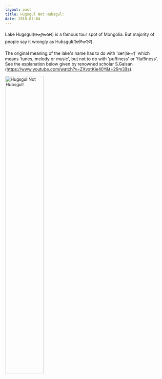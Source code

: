 ```yaml
---
layout: post
title: Hugsgul Not Hubsgul!
date: 2018-07-04
---
```

Lake Hugsgul(ᠬᠦᠭᠰᠦᠭᠦᠯ) is a famous tour spot of Mongolia.
But majority of people say it wrongly as Hubsgul(ᠬᠦᠪᠰᠦᠭᠦᠯ).

The original meaning of the lake's name has to do with 'хөг(ᠬᠦᠭ)' which means 'tunes, melody or music', but not to do with 'puffiness' or 'fluffiness'.
See the explanation below given by renowned scholar S.Galsan (<a href="https://www.youtube.com/watch?v=ZXvxtKie40Y&t=29m39s">https://www.youtube.com/watch?v=ZXvxtKie40Y&t=29m39s</a>).
 
<div>
    <img src="{{ "/images/hugsugul_tms.jpg" | absolute_url }}" alt="Hugsgul Not Hubsgul!" style="width:50%;" >
</div>
